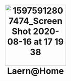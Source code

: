 <h1 align="center">
  <br>
  <img width="200" alt="15975912807474_Screen Shot 2020-08-16 at 17 19 38" src="https://user-images.githubusercontent.com/95536872/208971803-31e48590-b886-46f7-a348-9c339c81eae7.png">

  <br>
  Laern@Home
  <br>
</h1>

